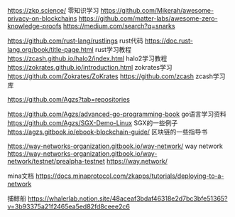 https://zkp.science/   零知识学习
https://github.com/Mikerah/awesome-privacy-on-blockchains
https://github.com/matter-labs/awesome-zero-knowledge-proofs
https://medium.com/search?q=snarks

https://github.com/rust-lang/rustlings    rust代码
https://doc.rust-lang.org/book/title-page.html  rust学习教程
https://zcash.github.io/halo2/index.html   halo2学习教程
https://zokrates.github.io/introduction.html     zokrates学习   https://github.com/Zokrates/ZoKrates
https://github.com/zcash   zcash学习库

https://github.com/Agzs?tab=repositories


https://github.com/Agzs/advanced-go-programming-book    go语言学习资料
https://github.com/Agzs/SGX-Demo-Linux                  SGX的一些例子
https://agzs.gitbook.io/ebook-blockchain-guide/        区块链的一些指导书

https://way-networks-organization.gitbook.io/way-network/    way network
https://way-networks-organization.gitbook.io/way-network/testnet/prealpha-testnet
https://way.network/



mina文档
https://docs.minaprotocol.com/zkapps/tutorials/deploying-to-a-network

捕鲸船
https://whalerlab.notion.site/48aceaf3bdaf46318e2d7bc3bfe51365?v=3b93375a21f2465ea5ed82fd8ceee2c6
